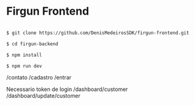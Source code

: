 # Firgun Frontend

```bash

$ git clone https://github.com/DenisMedeirosSDK/firgun-frontend.git

$ cd firgun-backend

$ npm install

$ npm run dev
```

/contato
/cadastro
/entrar

Necessario token de login
/dashboard/customer
/dashboard/update/customer
